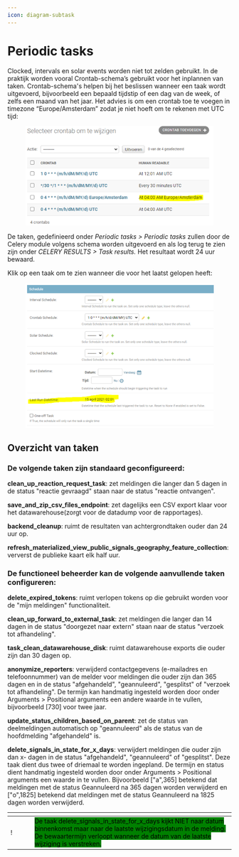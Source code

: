 ```yaml
---
icon: diagram-subtask
---
```


# Periodic tasks

Clocked, intervals en solar events worden niet tot zelden gebruikt. In de praktijk worden vooral Crontab-schema’s gebruikt voor het inplannen van taken. Crontab-schema's helpen bij het beslissen wanneer een taak wordt uitgevoerd, bijvoorbeeld een bepaald tijdstip of een dag van de week, of zelfs een maand van het jaar. Het advies is om een crontab toe te voegen in timezone “Europe/Amsterdam” zodat je niet hoeft om te rekenen met UTC tijd:

<figure><img src="../../.gitbook/assets/image (90).png" alt=""><figcaption></figcaption></figure>

De taken, gedefinieerd onder _Periodic tasks > Periodic tasks_ zullen door de Celery module volgens schema worden uitgevoerd en als log terug te zien zijn onder _CELERY RESULTS > Task results._ Het resultaat wordt 24 uur bewaard.

Klik op een taak om te zien wanneer die voor het laatst gelopen heeft:

<figure><img src="../../.gitbook/assets/image (91).png" alt=""><figcaption></figcaption></figure>

## Overzicht van taken

### De volgende taken zijn standaard geconfigureerd:

**clean\_up\_reaction\_request\_task**: zet meldingen die langer dan 5 dagen in de status "reactie gevraagd" staan naar de status "reactie ontvangen".

**save\_and\_zip\_csv\_files\_endpoint**: zet dagelijks een CSV export klaar voor het datawarehouse(zorgt voor de datadump voor de rapportages).

**backend\_cleanup**: ruimt de resultaten van achtergrondtaken ouder dan 24 uur op.

**refresh\_materialized\_view\_public\_signals\_geography\_feature\_collection**: ververst de publieke kaart elk half uur.

&#x20;

### De functioneel beheerder kan de volgende aanvullende taken configureren:

**delete\_expired\_tokens**: ruimt verlopen tokens op die gebruikt worden voor de "mijn meldingen" functionaliteit.

**clean\_up\_forward\_to\_external\_task**: zet meldingen die langer dan 14 dagen in de status "doorgezet naar extern" staan naar de status "verzoek tot afhandeling".

**task\_clean\_datawarehouse\_disk**: ruimt datawarehouse exports die ouder zijn dan 30 dagen op.

**anonymize\_reporters**: verwijderd contactgegevens (e-mailadres en telefoonnummer) van de melder voor meldingen die ouder zijn dan 365 dagen en in de status "afgehandeld", "geannuleerd", "gesplitst" of "verzoek tot afhandeling". De termijn kan handmatig ingesteld worden door onder Arguments > Positional arguments een andere waarde in te vullen, bijvoorbeeld \[730] voor twee jaar.

**update\_status\_children\_based\_on\_parent**: zet de status van deelmeldingen automatisch op "geannuleerd" als de status van de hoofdmelding "afgehandeld" is.

**delete\_signals\_in\_state\_for\_x\_days**: verwijdert meldingen die ouder zijn dan x- dagen in de status "afgehandeld", "geannuleerd" of "gesplitst". Deze taak dient dus twee of driemaal te worden ingepland. De termijn en status dient handmatig ingesteld worden door onder Arguments > Positional arguments een waarde in te vullen. Bijvoorbeeld \["a",365] betekend dat meldingen met de status Geannuleerd na 365 dagen worden verwijderd en \["o",1825] betekend dat meldingen met de status Geannuleerd na 1825 dagen worden verwijderd.

<table data-header-hidden><thead><tr><th width="40"></th><th></th></tr></thead><tbody><tr><td>!</td><td><mark style="background-color:green;">De taak delete_signals_in_state_for_x_days kijkt NIET naar datum binnenkomst maar naar de laatste wijzigingsdatum in de melding. De bewaartermijn verloopt wanneer de datum van de laatste wijziging is verstreken.</mark></td></tr></tbody></table>

